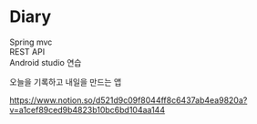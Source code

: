 # Diary

Spring mvc  
REST API  
Android studio   연습

오늘을 기록하고 내일을 만드는 앱

https://www.notion.so/d521d9c09f8044ff8c6437ab4ea9820a?v=a1cef89ced9b4823b10bc6bd104aa144
